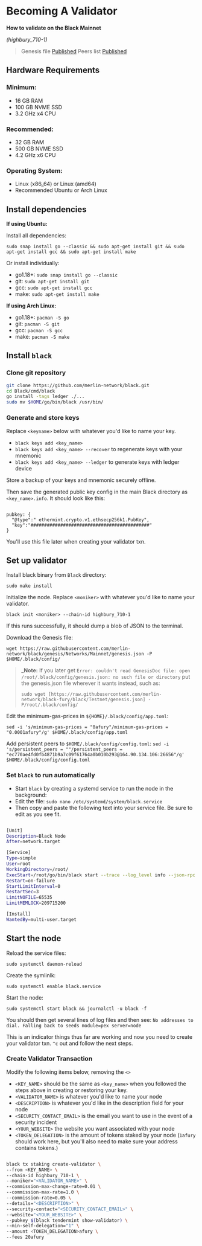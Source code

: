 # Becoming A Validator

**How to validate on the Black Mainnet**

*(highbury_710-1)*

> Genesis file [Published](https://github.com/merlin-network/black/raw/main/Mainnet/genesis.json)
> Peers list [Published](https://github.com/merlin-network/black/blob/main/Mainnet/peers.txt)

## Hardware Requirements

### Minimum:
* 16 GB RAM
* 100 GB NVME SSD
* 3.2 GHz x4 CPU

### Recommended:
* 32 GB RAM
* 500 GB NVME SSD
* 4.2 GHz x6 CPU

### Operating System:
* Linux (x86_64) or Linux (amd64)
* Recommended Ubuntu or Arch Linux

## Install dependencies 

**If using Ubuntu:**

Install all dependencies:

`sudo snap install go --classic && sudo apt-get install git && sudo apt-get install gcc && sudo apt-get install make`

Or install individually:

* go1.18+: `sudo snap install go --classic`
* git: `sudo apt-get install git`
* gcc: `sudo apt-get install gcc`
* make: `sudo apt-get install make`

**If using Arch Linux:**

* go1.18+: `pacman -S go`
* git: `pacman -S git`
* gcc: `pacman -S gcc`
* make: `pacman -S make`

## Install `black`

### Clone git repository

```bash
git clone https://github.com/merlin-network/black.git
cd Black/cmd/black
go install -tags ledger ./...
sudo mv $HOME/go/bin/black /usr/bin/

```

### Generate and store keys

Replace `<keyname>` below with whatever you'd like to name your key.

*  `black keys add <key_name>`
*  `black keys add <key_name> --recover` to regenerate keys with your mnemonic
*  `black keys add <key_name> --ledger` to generate keys with ledger device

Store a backup of your keys and mnemonic securely offline.

Then save the generated public key config in the main Black directory as `<key_name>.info`. It should look like this:

```

pubkey: {
  "@type":" ethermint.crypto.v1.ethsecp256k1.PubKey",
  "key":"############################################"
}

```

You'll use this file later when creating your validator txn.

## Set up validator

Install black binary from `Black` directory: 

`sudo make install`

Initialize the node. Replace `<moniker>` with whatever you'd like to name your validator.

`black init <moniker> --chain-id highbury_710-1`

If this runs successfully, it should dump a blob of JSON to the terminal.

Download the Genesis file: 

`wget https://raw.githubusercontent.com/merlin-network/black/genesis/Networks/Mainnet/genesis.json -P $HOME/.black/config/` 

> _**Note:** If you later get `Error: couldn't read GenesisDoc file: open /root/.black/config/genesis.json: no such file or directory` put the genesis.json file wherever it wants instead, such as:
> 
> `sudo wget [https://raw.githubusercontent.com/merlin-network/black-fury/black/Testnet/genesis.json] -P/root/.black/config/`

Edit the minimum-gas-prices in `${HOME}/.black/config/app.toml`:

`sed -i 's/minimum-gas-prices = "0afury"/minimum-gas-prices = "0.0001afury"/g' $HOME/.black/config/app.toml`

Add persistent peers to `$HOME/.black/config/config.toml`:
`sed -i 's/persistent_peers = ""/persistent_peers = "ec770ae4fd0fb4871b9a7c09f61764a0b010b293@164.90.134.106:26656"/g' $HOME/.black/config/config.toml`

### Set `black` to run automatically

* Start `black` by creating a systemd service to run the node in the background: 
* Edit the file: `sudo nano /etc/systemd/system/black.service`
* Then copy and paste the following text into your service file. Be sure to edit as you see fit.

```bash

[Unit]
Description=Black Node
After=network.target

[Service]
Type=simple
User=root
WorkingDirectory=/root/
ExecStart=/root/go/bin/black start --trace --log_level info --json-rpc.api eth,txpool,net,debug,web3 --api.enable
Restart=on-failure
StartLimitInterval=0
RestartSec=3
LimitNOFILE=65535
LimitMEMLOCK=209715200

[Install]
WantedBy=multi-user.target

```

## Start the node

Reload the service files: 

`sudo systemctl daemon-reload`

Create the symlinlk: 

`sudo systemctl enable black.service`

Start the node: 

`sudo systemctl start black && journalctl -u black -f`

You should then get several lines of log files and then see: `No addresses to dial. Falling back to seeds module=pex server=node`

This is an indicator things thus far are working and now you need to create your validator txn. `^c` out and follow the next steps.

### Create Validator Transaction

Modify the following items below, removing the `<>`

- `<KEY_NAME>` should be the same as `<key_name>` when you followed the steps above in creating or restoring your key.
- `<VALIDATOR_NAME>` is whatever you'd like to name your node
- `<DESCRIPTION>` is whatever you'd like in the description field for your node
- `<SECURITY_CONTACT_EMAIL>` is the email you want to use in the event of a security incident
- `<YOUR_WEBSITE>` the website you want associated with your node
- `<TOKEN_DELEGATION>` is the amount of tokens staked by your node (`1afury` should work here, but you'll also need to make sure your address contains tokens.)

```bash

black tx staking create-validator \
--from <KEY_NAME> \
--chain-id highbury_710-1 \
--moniker="<VALIDATOR_NAME>" \
--commission-max-change-rate=0.01 \
--commission-max-rate=1.0 \
--commission-rate=0.05 \
--details="<DESCRIPTION>" \
--security-contact="<SECURITY_CONTACT_EMAIL>" \
--website="<YOUR_WEBSITE>" \
--pubkey $(black tendermint show-validator) \
--min-self-delegation="1" \
--amount <TOKEN_DELEGATION>afury \
--fees 20afury

```
